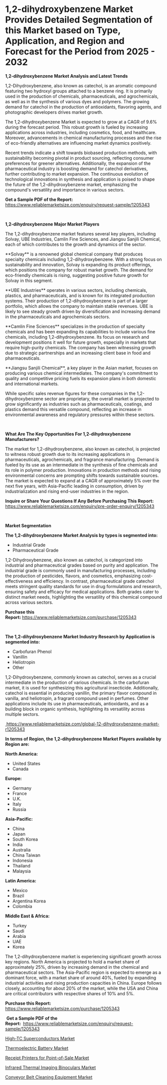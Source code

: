 <p><h1>1,2-dihydroxybenzene Market Provides Detailed Segmentation of this Market based on Type, Application, and Region and Forecast for the Period from 2025 - 2032</h1></p><p><strong>1,2-dihydroxybenzene Market Analysis and Latest Trends</strong></p>
<p><p>1,2-Dihydroxybenzene, also known as catechol, is an aromatic compound featuring two hydroxyl groups attached to a benzene ring. It is primarily used in the production of chemicals, pharmaceuticals, and agrochemicals, as well as in the synthesis of various dyes and polymers. The growing demand for catechol in the production of antioxidants, flavoring agents, and photographic developers drives market growth.</p><p>The 1,2-dihydroxybenzene Market is expected to grow at a CAGR of 9.6% during the forecast period. This robust growth is fueled by increasing applications across industries, including cosmetics, food, and healthcare. Moreover, advancements in chemical manufacturing processes and the rise of eco-friendly alternatives are influencing market dynamics positively. </p><p>Recent trends indicate a shift towards biobased production methods, with sustainability becoming pivotal in product sourcing, reflecting consumer preferences for greener alternatives. Additionally, the expansion of the pharmaceutical industry is boosting demand for catechol derivatives, further contributing to market expansion. The continuous evolution of technological innovations in synthesis and application is poised to shape the future of the 1,2-dihydroxybenzene market, emphasizing the compound's versatility and importance in various sectors.</p></p>
<p><strong>Get a Sample PDF of the Report:&nbsp;</strong> <a href="https://www.reliablemarketsize.com/enquiry/request-sample/1205343?utm_campaign=2640&utm_medium=2&utm_source=Github&utm_content=ia&utm_term=26032025&utm_id=12-dihydroxybenzene">https://www.reliablemarketsize.com/enquiry/request-sample/1205343</a></p>
<p>&nbsp;</p>
<p><strong>1,2-dihydroxybenzene Major Market Players</strong></p>
<p><p>The 1,2-dihydroxybenzene market features several key players, including Solvay, UBE Industries, Camlin Fine Sciences, and Jiangsu Sanjili Chemical, each of which contributes to the growth and dynamics of the sector.</p><p>**Solvay** is a renowned global chemical company that produces specialty chemicals including 1,2-dihydroxybenzene. With a strong focus on sustainability and innovation, Solvay is expanding its product offerings, which positions the company for robust market growth. The demand for eco-friendly chemicals is rising, suggesting positive future growth for Solvay in this segment.</p><p>**UBE Industries** operates in various sectors, including chemicals, plastics, and pharmaceuticals, and is known for its integrated production systems. Their production of 1,2-dihydroxybenzene is part of a larger portfolio, which allows the company to maintain stable revenues. UBE is likely to see steady growth driven by diversification and increasing demand in the pharmaceuticals and agrochemicals sectors.</p><p>**Camlin Fine Sciences** specializes in the production of specialty chemicals and has been expanding its capabilities to include various fine chemicals, including 1,2-dihydroxybenzene. Its focus on research and development positions it well for future growth, especially in markets that require high-purity chemicals. The company has been witnessing growth due to strategic partnerships and an increasing client base in food and pharmaceuticals.</p><p>**Jiangsu Sanjili Chemical**, a key player in the Asian market, focuses on producing various chemical intermediates. The company's commitment to quality and competitive pricing fuels its expansion plans in both domestic and international markets.</p><p>While specific sales revenue figures for these companies in the 1,2-dihydroxybenzene sector are proprietary, the overall market is projected to grow significantly as industries such as pharmaceuticals, coatings, and plastics demand this versatile compound, reflecting an increase in environmental awareness and regulatory pressures within these sectors.</p></p>
<p>&nbsp;</p>
<p><strong>What Are The Key Opportunities For 1,2-dihydroxybenzene Manufacturers?</strong></p>
<p><p>The market for 1,2-dihydroxybenzene, also known as catechol, is projected to witness robust growth due to its increasing applications in pharmaceuticals, agrochemicals, and fragrance manufacturing. Demand is fueled by its use as an intermediate in the synthesis of fine chemicals and its role in polymer production. Innovations in production methods and rising environmental concerns are prompting shifts towards sustainable sources. The market is expected to expand at a CAGR of approximately 5% over the next five years, with Asia-Pacific leading in consumption, driven by industrialization and rising end-user industries in the region.</p></p>
<p><strong>Inquire or Share Your Questions If Any Before Purchasing This Report:</strong> <a href="https://www.reliablemarketsize.com/enquiry/pre-order-enquiry/1205343?utm_campaign=2640&utm_medium=2&utm_source=Github&utm_content=ia&utm_term=26032025&utm_id=12-dihydroxybenzene">https://www.reliablemarketsize.com/enquiry/pre-order-enquiry/1205343</a></p>
<p>&nbsp;</p>
<p><strong>Market Segmentation</strong></p>
<p><strong>The 1,2-dihydroxybenzene Market Analysis by types is segmented into:</strong></p>
<p><ul><li>Industrial Grade</li><li>Pharmaceutical Grade</li></ul></p>
<p><p>1,2-Dihydroxybenzene, also known as catechol, is categorized into industrial and pharmaceutical grades based on purity and application. The industrial grade is commonly used in manufacturing processes, including the production of pesticides, flavors, and cosmetics, emphasizing cost-effectiveness and efficiency. In contrast, pharmaceutical grade catechol meets stringent quality standards for use in drug formulations and research, ensuring safety and efficacy for medical applications. Both grades cater to distinct market needs, highlighting the versatility of this chemical compound across various sectors.</p></p>
<p><strong>Purchase this Report:&nbsp;</strong><a href="https://www.reliablemarketsize.com/purchase/1205343?utm_campaign=2640&utm_medium=2&utm_source=Github&utm_content=ia&utm_term=26032025&utm_id=12-dihydroxybenzene">https://www.reliablemarketsize.com/purchase/1205343</a></p>
<p>&nbsp;</p>
<p><strong>The 1,2-dihydroxybenzene Market Industry Research by Application is segmented into:</strong></p>
<p><ul><li>Carbofuran Phenol</li><li>Vanillin</li><li>Heliotropin</li><li>Other</li></ul></p>
<p><p>1,2-Dihydroxybenzene, commonly known as catechol, serves as a crucial intermediate in the production of various chemicals. In the carbofuran market, it is used for synthesizing this agricultural insecticide. Additionally, catechol is essential in producing vanillin, the primary flavor compound in vanilla, and heliotropin, a fragrant compound used in perfumes. Other applications include its use in pharmaceuticals, antioxidants, and as a building block in organic synthesis, highlighting its versatility across multiple sectors.</p></p>
<p><a href="https://www.reliablemarketsize.com/global-12-dihydroxybenzene-market-r1205343?utm_campaign=2640&utm_medium=2&utm_source=Github&utm_content=ia&utm_term=26032025&utm_id=12-dihydroxybenzene">&nbsp;https://www.reliablemarketsize.com/global-12-dihydroxybenzene-market-r1205343</a></p>
<p><strong>In terms of Region, the 1,2-dihydroxybenzene Market Players available by Region are:</strong></p>
<p>
    <p> <strong> North America: </strong>
        <ul>
            <li>United States</li>
            <li>Canada</li>
        </ul>
        </p> 
    <p> <strong> Europe: </strong>
        <ul>
            <li>Germany</li>
            <li>France</li>
            <li>U.K.</li>
            <li>Italy</li>
            <li>Russia</li>
        </ul>
        </p> 
    <p> <strong> Asia-Pacific: </strong>
        <ul>
            <li>China</li>
            <li>Japan</li>
            <li>South Korea</li>
            <li>India</li>
            <li>Australia</li>
            <li>China Taiwan</li>
            <li>Indonesia</li>
            <li>Thailand</li>
            <li>Malaysia</li>
        </ul>
        </p> 
    <p> <strong> Latin America: </strong>
        <ul>
            <li>Mexico</li>
            <li>Brazil</li>
            <li>Argentina Korea</li>
            <li>Colombia</li>
        </ul>
        </p> 
    <p> <strong> Middle East & Africa: </strong>
        <ul>
            <li>Turkey</li>
            <li>Saudi</li>
            <li>Arabia</li>
            <li>UAE</li>
            <li>Korea</li>
        </ul>
    </p>
    </p>
<p><p>The 1,2-dihydroxybenzene market is experiencing significant growth across key regions. North America is projected to hold a market share of approximately 25%, driven by increasing demand in the chemical and pharmaceutical sectors. The Asia-Pacific region is expected to emerge as a dominant force, with a market share of around 40%, fueled by expanding industrial activities and rising production capacities in China. Europe follows closely, accounting for about 20% of the market, while the USA and China are critical contributors with respective shares of 10% and 5%.</p></p>
<p><strong>Purchase this Report: </strong><a href="https://www.reliablemarketsize.com/purchase/1205343?utm_campaign=2640&utm_medium=2&utm_source=Github&utm_content=ia&utm_term=26032025&utm_id=12-dihydroxybenzene">https://www.reliablemarketsize.com/purchase/1205343</a></p>
<p>&nbsp;<strong>Get a Sample PDF of the Report:&nbsp;&nbsp;</strong><a href="https://www.reliablemarketsize.com/enquiry/request-sample/1205343?utm_campaign=2640&utm_medium=2&utm_source=Github&utm_content=ia&utm_term=26032025&utm_id=12-dihydroxybenzene">https://www.reliablemarketsize.com/enquiry/request-sample/1205343</a></p>
<p><strong></strong></p>
<p><p><a href="https://github.com/oduorsarath9/Market-Research-Report-List-1/blob/main/high-tc-superconductors-market.md?utm_campaign=2640&utm_medium=2&utm_source=Github&utm_content=ia&utm_term=26032025&utm_id=12-dihydroxybenzene">High-TC Superconductors Market</a></p><p><a href="https://www.linkedin.com/pulse/thermoelectric-battery-market-report-industry-value-revenue-ldvye?utm_campaign=2640&utm_medium=2&utm_source=Github&utm_content=ia&utm_term=26032025&utm_id=12-dihydroxybenzene">Thermoelectric Battery Market</a></p><p><a href="https://github.com/ildyduedu/Market-Research-Report-List-1/blob/main/receipt-printers-for-point-of-sale-market.md?utm_campaign=2640&utm_medium=2&utm_source=Github&utm_content=ia&utm_term=26032025&utm_id=12-dihydroxybenzene">Receipt Printers for Point-of-Sale Market</a></p><p><a href="https://www.linkedin.com/pulse/infrared-thermal-imaging-binoculars-market-transformation-xjeue?utm_campaign=2640&utm_medium=2&utm_source=Github&utm_content=ia&utm_term=26032025&utm_id=12-dihydroxybenzene">Infrared Thermal Imaging Binoculars Market</a></p><p><a href="https://www.linkedin.com/pulse/global-regional-expansion-conveyor-belt-cleaning-equipment-market-zeswe?utm_campaign=2640&utm_medium=2&utm_source=Github&utm_content=ia&utm_term=26032025&utm_id=12-dihydroxybenzene">Conveyor Belt Cleaning Equipment Market</a></p></p>